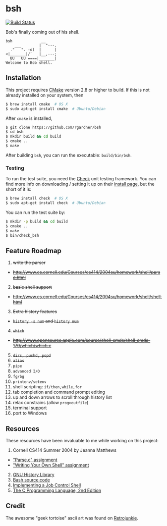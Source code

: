 # bsh
[![Build Status](https://travis-ci.org/rgardner/bsh.svg?branch=master)](https://travis-ci.org/rgardner/bsh)

Bob's finally coming out of his shell.

```
bsh             __
    ___        |  "---.
  ."   ". -o)  |      |
<|_______|/`   |__,---;
  UU   UU ====|_______|
Welcome to Bob shell.
```

## Installation
This project requires [CMake](https://cmake.org/) version 2.8 or higher to
build. If this is not already installed on your system, then
```bash
$ brew install cmake  # OS X
$ sudo apt-get install cmake  # Ubuntu/Debian
```

After `cmake` is installed,
```bash
$ git clone https://github.com/rgardner/bsh
$ cd bsh
$ mkdir build && cd build
$ cmake ..
$ make
```

After building `bsh`, you can run the executable: `build/bin/bsh`.

### Testing
To run the test suite, you need the [Check](http://check.sourceforge.net/) unit
testing framework. You can find more info on downloading / setting it up on
their [install page](http://check.sourceforge.net/web/install.html), but the
short of it is:
```bash
$ brew install check  # OS X
$ sudo apt-get install check  # Ubuntu/Debian
```

You can run the test suite by:
```sh
$ mkdir -p build && cd build
$ cmake ..
$ make
$ bin/check_bsh
```

## Feature Roadmap
1. ~~write the parser~~
  - ~~http://www.cs.cornell.edu/Courses/cs414/2004su/homework/shell/parse.html~~
2. ~~basic shell support~~
  - ~~http://www.cs.cornell.edu/Courses/cs414/2004su/homework/shell/shell.html~~
3. ~~Extra history features~~
  - ~~`history -s num` and `history num`~~
4. ~~`which`~~
  - ~~http://www.opensource.apple.com/source/shell_cmds/shell_cmds-170/which/which.c~~
5. ~~`dirs, pushd, popd`~~
6. ~~`alias`~~
7. `pipe`
8. `advanced I/O`
9. `fg/bg`
10. `printenv/setenv`
11. shell scripting: `if/then,while,for`
12. tab completion and command prompt editing
13. up and down arrows to scroll through history list
14. relax constrains (allow `prog>outfile`)
15. terminal support
16. port to Windows

## Resources
These resources have been invaluable to me while working on this project:

1. Cornell CS414 Summer 2004 by Jeanna Matthews
  - ["Parse.c" assignment](http://www.cs.cornell.edu/Courses/cs414/2004su/homework/shell/parse.html)
  - ["Writing Your Own Shell" assignment](http://www.cs.cornell.edu/Courses/cs414/2004su/homework/shell/shell.html)
2. [GNU History Library](http://cnswww.cns.cwru.edu/php/chet/readline/history.html)
3. [Bash source code](https://ftp.gnu.org/gnu/bash/)
4. [Implementing a Job Control Shell](http://www.gnu.org/software/libc/manual/html_node/Implementing-a-Shell.html#Implementing-a-Shell)
5. [The C Programming Language, 2nd
   Edition](http://smile.amazon.com/dp/0131103628/ref=cm_sw_r_tw_dp_.lqevb1B3CJ24)

## Credit
The awesome "geek tortoise" ascii art was found on
[Retrojunkie](http://www.retrojunkie.com/asciiart/animals/turtles.htm).
